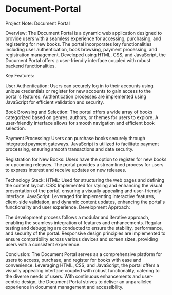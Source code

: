 # Document-Portal

Project Note: Document Portal

Overview:
The Document Portal is a dynamic web application designed to provide users with a seamless experience for accessing, purchasing, and registering for new books. The portal incorporates key functionalities including user authentication, book browsing, payment processing, and registration management. Developed using HTML, CSS, and JavaScript, the Document Portal offers a user-friendly interface coupled with robust backend functionalities.

Key Features:

User Authentication:
Users can securely log in to their accounts using unique credentials or register for new accounts to gain access to the portal's features.
Authentication processes are implemented using JavaScript for efficient validation and security.

Book Browsing and Selection:
The portal offers a wide array of books categorized based on genres, authors, or themes for users to explore.
A user-friendly interface allows for smooth navigation and efficient book selection.

Payment Processing:
Users can purchase books securely through integrated payment gateways.
JavaScript is utilized to facilitate payment processing, ensuring smooth transactions and data security.

Registration for New Books:
Users have the option to register for new books or upcoming releases.
The portal provides a streamlined process for users to express interest and receive updates on new releases.

Technology Stack:
HTML: Used for structuring the web pages and defining the content layout.
CSS: Implemented for styling and enhancing the visual presentation of the portal, ensuring a visually appealing and user-friendly interface.
JavaScript: Leveraged for implementing interactive features, client-side validation, and dynamic content updates, enhancing the portal's functionality and user experience.
Development Approach:

The development process follows a modular and iterative approach, enabling the seamless integration of features and enhancements.
Regular testing and debugging are conducted to ensure the stability, performance, and security of the portal.
Responsive design principles are implemented to ensure compatibility across various devices and screen sizes, providing users with a consistent experience.

Conclusion:
The Document Portal serves as a comprehensive platform for users to access, purchase, and register for books with ease and convenience. Leveraging HTML, CSS, and JavaScript, the portal offers a visually appealing interface coupled with robust functionality, catering to the diverse needs of users. With continuous enhancements and user-centric design, the Document Portal strives to deliver an unparalleled experience in document management and accessibility.
